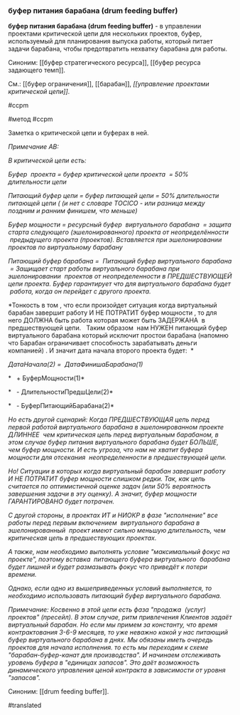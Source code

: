 ### буфер питания барабана (drum feeding buffer)

**буфер питания барабана (drum feeding buffer)** - в управлении проектами критической цепи для нескольких проектов, буфер, используемый для планирования выпуска работы, который питает задачи барабана, чтобы предотвратить нехватку барабана для работы.

Синоним: [[буфер стратегического ресурса]], [[буфер ресурса задающего темп]].

См.: [[буфер ограничения]], [[барабан]], *[[управление проектами критической цепи]]*.

#ccpm

#метод \#ccpm

Заметка о критической цепи и буферах в ней.

*Примечание АВ:*

*В критической цепи есть:*

*Буфер  проекта = буфер критической цепи проекта  = 50% длительности цепи*

*Питающий буфер цепи = буфер питающей цепи = 50% длительности питающей цепи ( (и нет с словаре TOCICO - или разница между поздним и ранним финишем, что меньше)*

*Буфер мощности = ресурсный буфер  виртуального барабана  = защита старта следующего (эшелонированного) проекта от неопределённости  предыдущего проекта (проектов). Вставляется при эшелонировании проектов по виртуальному барабану*

*Питающий буфер барабана =  Питающий буфер виртуального барабана  = Защищает старт работы виртуального барабана при эшелонировании  проектов от неопределенности в ПРЕДШЕСТВУЮЩЕЙ цепи проекта. Буфер гарантирует что для виртуального барабана будет  работа, когда он перейдет с другого проекта.*

*Тонкость в том , что если произойдет ситуация когда виртуальный барабан завершит работу И НЕ ПОТРАТИТ буфер мощности , то для него ДОЛЖНА быть работа которая может быть ЗАДЕРЖАНА  в предшествующей цепи.   Таким образом  нам НУЖЕН питающий буфер виртуального барабана который исключит простои барабана (напомню что Барабан ограничивает способность зарабатывать деньги компанией) . И значит дата начала второго проекта будет:  *

*ДатаНачала(2) =  ДатаФинишаБарабана(1)*

*   + БуферМощности(1)*

*   - ДлительностиПредшЦели(2)*

*   - БуферПитающийБарабана(2)*

*Но есть другой сценарий: Когда ПРЕДШЕСТВУЮЩАЯ цепь перед первой работой виртуального барабана в эшелонированном проекте ДЛИННЕЕ  чем критическая цепь перед виртуальным барабаном, в этом случае буфер питания виртуального барабана будет БОЛЬШЕ, чем буфер мощности. И есть угроза, что нам не хватит буфера мощности для отсекания  неопределенности в предшествующей цепи.*

*Но! Ситуации в которых когда виртуальный барабан завершит работу И НЕ ПОТРАТИТ буфер мощности слишком редки. Так, как цепь считается по оптимистичной оценке задач (или 50% вероятность завершения задачи в эту оценку). А значит, буфер мощности ГАРАНТИРОВАНО будет потрачен.*

*С другой стороны, в проектах ИТ и НИОКР в фазе \"исполнение\" все работы перед первым включением  виртуального барабана в эшелонированный  проект имеют сильно меньшую длительность, чем критическая цепь в предшествующих проектах.*

*А также, нам необходимо выполнять условие \"максимальный фокус на проекте\", поэтому вставка  питающего буфера виртуального  барабана будет лишней и будет размазывать фокус что приведёт к потери времени.*

*Однако, если одно из вышеприведенных условий выполняется, то необходимо использовать питающий буфер виртуального барабана.*

*Примечание: Косвенно в этой цепи есть фаза \"продажа  (услуг) проектов\" (пресейл). В этом случае, ритм привлечения Клиентов задаёт виртуальный барабан. Но если мы примем за константу, что время контрактования 3-6-9 месяцев, то уже неважно какой у нас питающий буфер виртуального барабана в днях. Мы обязаны иметь очередь проектов для начала исполнения. то есть мы переходим к схеме \"барабан-буфер-канат для производства\". И начинаем отслеживать уровень буфера в \"единицах запасов\". Это даёт возможность динамического управления ценой контракта в зависимости от уровня \"запасов\".*

Синоним: [[drum feeding buffer]].

#translated
